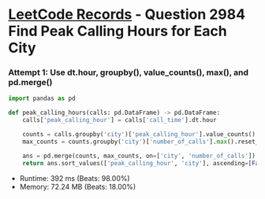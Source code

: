 # [LeetCode Records](../../README.md) - Question 2984 Find Peak Calling Hours for Each City

### Attempt 1: Use dt.hour, groupby(), value_counts(), max(), and pd.merge()
```py
import pandas as pd

def peak_calling_hours(calls: pd.DataFrame) -> pd.DataFrame:
    calls['peak_calling_hour'] = calls['call_time'].dt.hour

    counts = calls.groupby('city')['peak_calling_hour'].value_counts().rename('number_of_calls').reset_index()
    max_counts = counts.groupby('city')['number_of_calls'].max().reset_index()

    ans = pd.merge(counts, max_counts, on=['city', 'number_of_calls'])
    return ans.sort_values(['peak_calling_hour', 'city'], ascending=[False, False])
```
- Runtime: 392 ms (Beats: 98.00%)
- Memory: 72.24 MB (Beats: 18.00%)

<br>
